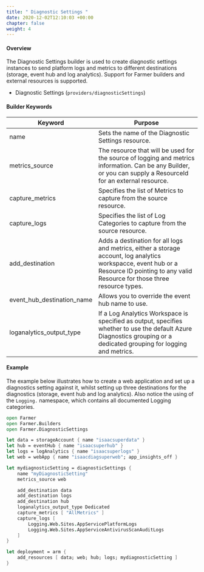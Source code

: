 ```yaml
---
title: " Diagnostic Settings "
date: 2020-12-02T12:10:03 +00:00
chapter: false
weight: 4
---
```


#### Overview

The Diagnostic Settings builder is used to create diagnostic settings instances to send platform logs and metrics to different destinations (storage, event hub and log analytics). Support for Farmer builders and external resources is supported.

- Diagnostic Settings (`providers/diagnosticSettings`)

#### Builder Keywords

| Keyword | Purpose|
|-|-|
| name | Sets the name of the Diagnostic Settings resource. |
| metrics_source | The resource that will be used for the source of logging and metrics information. Can be any Builder, or you can supply a ResourceId for an external resource. |
| capture_metrics | Specifies the list of Metrics to capture from the source resource. |
| capture_logs | Specifies the list of Log Categories to capture from the source resource. |
| add_destination | Adds a destination for all logs and metrics, either a storage account, log analytics workspacce, event hub or a Resource ID pointing to any valid Resource for those three resource types. |
| event_hub_destination_name | Allows you to override the event hub name to use. |
| loganalytics_output_type | If a Log Analytics Workspace is specified as output, specifies whether to use the default Azure Diagnostics grouping or a dedicated grouping for logging and metrics. |

#### Example
The example below illustrates how to create a web application and set up a diagnostics setting against it,
whilst setting up three destinations for the diagnostics (storage, event hub and log analytics). Also notice
the using of the `Logging.` namespace, which contains all documented Logging categories.

```fsharp
open Farmer
open Farmer.Builders
open Farmer.DiagnosticSettings

let data = storageAccount { name "isaacsuperdata" }
let hub = eventHub { name "isaacsuperhub" }
let logs = logAnalytics { name "isaacsuperlogs" }
let web = webApp { name "isaacdiagsuperweb"; app_insights_off }

let mydiagnosticSetting = diagnosticSettings {
    name "myDiagnosticSetting"
    metrics_source web

    add_destination data
    add_destination logs
    add_destination hub
    loganalytics_output_type Dedicated
    capture_metrics [ "AllMetrics" ]
    capture_logs [
        Logging.Web.Sites.AppServicePlatformLogs
        Logging.Web.Sites.AppServiceAntivirusScanAuditLogs
    ]
}

let deployment = arm {
    add_resources [ data; web; hub; logs; mydiagnosticSetting ]
}
```